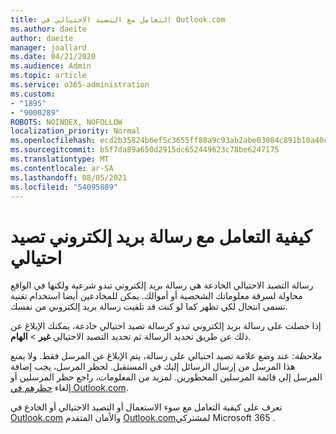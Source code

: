 ```yaml
---
title: التعامل مع التصيد الاحتيالي في Outlook.com
ms.author: daeite
author: daeite
manager: joallard
ms.date: 04/21/2020
ms.audience: Admin
ms.topic: article
ms.service: o365-administration
ms.custom:
- "1895"
- "9000289"
ROBOTS: NOINDEX, NOFOLLOW
localization_priority: Normal
ms.openlocfilehash: ecd2b35824b6ef5c3655ff88a9c93ab2abe03084c891b10a40c5dacd02818d57
ms.sourcegitcommit: b5f7da89a650d2915dc652449623c78be6247175
ms.translationtype: MT
ms.contentlocale: ar-SA
ms.lasthandoff: 08/05/2021
ms.locfileid: "54095889"
---
```

# <a name="how-to-deal-with-a-phishing-email"></a>كيفية التعامل مع رسالة بريد إلكتروني تصيد احتيالي

رسالة التصيد الاحتيالي الخادعة هي رسالة بريد إلكتروني تبدو شرعية ولكنها في الواقع محاولة لسرقة معلوماتك الشخصية أو أموالك. يمكن للمخادعين أيضا استخدام تقنية تسمى انتحال لكي تظهر كما لو كنت قد تلقيت رسالة بريد إلكتروني من نفسك.

إذا حصلت على رسالة بريد إلكتروني تبدو كرسالة تصيد احتيالي خادعة، يمكنك الإبلاغ عن ذلك عن طريق تحديد الرسالة ثم تحديد التصيد الاحتيالي **غير**  >  **الهام**.

*ملاحظة:* عند وضع علامة تصيد احتيالي على رسالة، يتم الإبلاغ عن المرسل فقط. ولا يمنع هذا المرسل من إرسال الرسائل إليك في المستقبل. لحظر المرسل، يجب إضافة المرسل إلى قائمة المرسلين المحظورين. لمزيد من المعلومات، راجع حظر المرسلين أو إلغاء [حظرهم في Outlook.com](https://support.office.com/article/a3ece97b-82f8-4a5e-9ac3-e92fa6427ae4?wt.mc_id=Office_Outlook_com_Alchemy).

تعرف على كيفية التعامل مع سوء الاستعمال أو التصيد الاحتيالي أو الخادع في [Outlook.com](https://support.office.com/article/0d882ea5-eedc-4bed-aebc-079ffa1105a3?wt.mc_id=Office_Outlook_com_Alchemy) والأمان المتقدم [Outlook.com](https://support.office.com/article/882d2243-eab9-4545-a58a-b36fee4a46e2?wt.mc_id=Office_Outlook_com_Alchemy)لمشتركي Microsoft 365 .